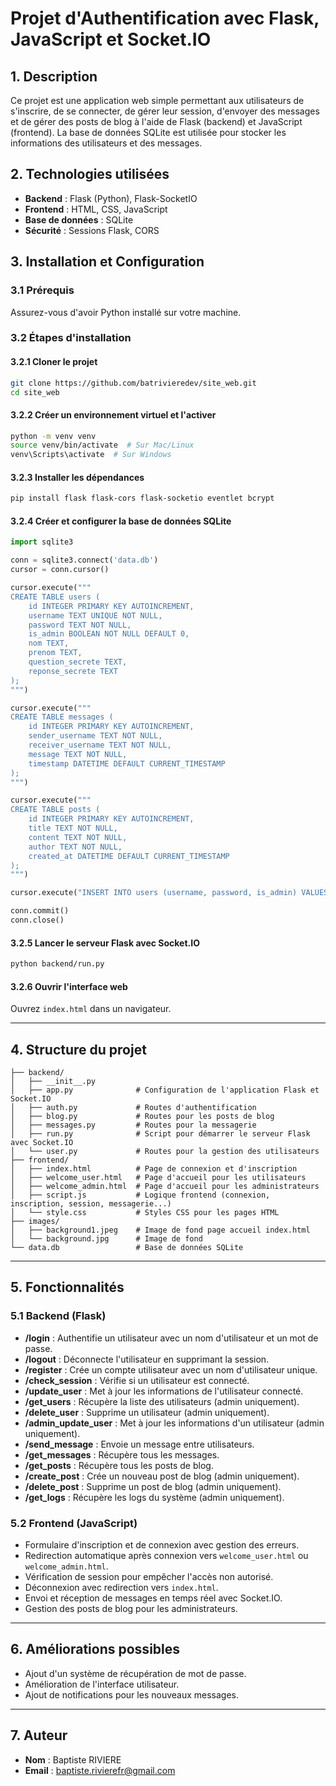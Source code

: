 # Projet d'Authentification avec Flask, JavaScript et Socket.IO

## 1. Description
Ce projet est une application web simple permettant aux utilisateurs de s'inscrire, de se connecter, de gérer leur session, d'envoyer des messages et de gérer des posts de blog à l'aide de Flask (backend) et JavaScript (frontend). La base de données SQLite est utilisée pour stocker les informations des utilisateurs et des messages.

## 2. Technologies utilisées
- **Backend** : Flask (Python), Flask-SocketIO
- **Frontend** : HTML, CSS, JavaScript
- **Base de données** : SQLite
- **Sécurité** : Sessions Flask, CORS

## 3. Installation et Configuration

### 3.1 Prérequis
Assurez-vous d'avoir Python installé sur votre machine.

### 3.2 Étapes d'installation

#### 3.2.1 Cloner le projet
```bash
git clone https://github.com/batrivieredev/site_web.git
cd site_web
```

#### 3.2.2 Créer un environnement virtuel et l'activer
```bash
python -m venv venv
source venv/bin/activate  # Sur Mac/Linux
venv\Scripts\activate  # Sur Windows
```

#### 3.2.3 Installer les dépendances
```bash
pip install flask flask-cors flask-socketio eventlet bcrypt
```

#### 3.2.4 Créer et configurer la base de données SQLite
```python
import sqlite3

conn = sqlite3.connect('data.db')
cursor = conn.cursor()

cursor.execute("""
CREATE TABLE users (
    id INTEGER PRIMARY KEY AUTOINCREMENT,
    username TEXT UNIQUE NOT NULL,
    password TEXT NOT NULL,
    is_admin BOOLEAN NOT NULL DEFAULT 0,
    nom TEXT,
    prenom TEXT,
    question_secrete TEXT,
    reponse_secrete TEXT
);
""")

cursor.execute("""
CREATE TABLE messages (
    id INTEGER PRIMARY KEY AUTOINCREMENT,
    sender_username TEXT NOT NULL,
    receiver_username TEXT NOT NULL,
    message TEXT NOT NULL,
    timestamp DATETIME DEFAULT CURRENT_TIMESTAMP
);
""")

cursor.execute("""
CREATE TABLE posts (
    id INTEGER PRIMARY KEY AUTOINCREMENT,
    title TEXT NOT NULL,
    content TEXT NOT NULL,
    author TEXT NOT NULL,
    created_at DATETIME DEFAULT CURRENT_TIMESTAMP
);
""")

cursor.execute("INSERT INTO users (username, password, is_admin) VALUES ('admin', 'admin123', 1);")

conn.commit()
conn.close()
```

#### 3.2.5 Lancer le serveur Flask avec Socket.IO
```bash
python backend/run.py
```

#### 3.2.6 Ouvrir l'interface web
Ouvrez `index.html` dans un navigateur.

---

## 4. Structure du projet

```
├── backend/
│   ├── __init__.py
│   ├── app.py              # Configuration de l'application Flask et Socket.IO
│   ├── auth.py             # Routes d'authentification
│   ├── blog.py             # Routes pour les posts de blog
│   ├── messages.py         # Routes pour la messagerie
│   ├── run.py              # Script pour démarrer le serveur Flask avec Socket.IO
│   └── user.py             # Routes pour la gestion des utilisateurs
├── frontend/
│   ├── index.html          # Page de connexion et d'inscription
│   ├── welcome_user.html   # Page d'accueil pour les utilisateurs
│   ├── welcome_admin.html  # Page d'accueil pour les administrateurs
│   ├── script.js           # Logique frontend (connexion, inscription, session, messagerie...)
│   └── style.css           # Styles CSS pour les pages HTML
├── images/
│   ├── background1.jpeg    # Image de fond page accueil index.html
│   └── background.jpg      # Image de fond
└── data.db                 # Base de données SQLite
```

---

## 5. Fonctionnalités

### 5.1 Backend (Flask)
- **/login** : Authentifie un utilisateur avec un nom d'utilisateur et un mot de passe.
- **/logout** : Déconnecte l'utilisateur en supprimant la session.
- **/register** : Crée un compte utilisateur avec un nom d'utilisateur unique.
- **/check_session** : Vérifie si un utilisateur est connecté.
- **/update_user** : Met à jour les informations de l'utilisateur connecté.
- **/get_users** : Récupère la liste des utilisateurs (admin uniquement).
- **/delete_user** : Supprime un utilisateur (admin uniquement).
- **/admin_update_user** : Met à jour les informations d'un utilisateur (admin uniquement).
- **/send_message** : Envoie un message entre utilisateurs.
- **/get_messages** : Récupère tous les messages.
- **/get_posts** : Récupère tous les posts de blog.
- **/create_post** : Crée un nouveau post de blog (admin uniquement).
- **/delete_post** : Supprime un post de blog (admin uniquement).
- **/get_logs** : Récupère les logs du système (admin uniquement).

### 5.2 Frontend (JavaScript)
- Formulaire d'inscription et de connexion avec gestion des erreurs.
- Redirection automatique après connexion vers `welcome_user.html` ou `welcome_admin.html`.
- Vérification de session pour empêcher l'accès non autorisé.
- Déconnexion avec redirection vers `index.html`.
- Envoi et réception de messages en temps réel avec Socket.IO.
- Gestion des posts de blog pour les administrateurs.

---

## 6. Améliorations possibles
- Ajout d'un système de récupération de mot de passe.
- Amélioration de l'interface utilisateur.
- Ajout de notifications pour les nouveaux messages.

---

## 7. Auteur
- **Nom** : Baptiste RIVIERE
- **Email** : [baptiste.rivierefr@gmail.com](mailto:baptiste.rivierefr@gmail.com)

